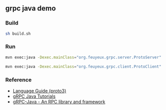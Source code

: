 ## grpc java demo
### Build
```sh
sh build.sh
```
### Run
```sh
mvn exec:java -Dexec.mainClass="org.feuyeux.grpc.server.ProtoServer"
```

```sh
mvn exec:java -Dexec.mainClass="org.feuyeux.grpc.client.ProtoClient"
```

### Reference
- [Language Guide (proto3)](https://developers.google.com/protocol-buffers/docs/proto3)
- [gRPC Java Tutorials](https://grpc.io/docs/tutorials/basic/java.html)
- [gRPC-Java - An RPC library and framework](https://github.com/grpc/grpc-java)